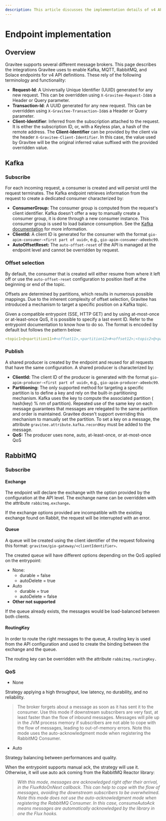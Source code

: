 ```yaml
---
description: This article discusses the implementation details of v4 API endpoints
---
```


# Endpoint implementation

## Overview

Gravitee supports several different message brokers. This page describes the integrations Gravitee uses to enable Kafka, MQTT, RabbitMQ, and Solace endpoints for v4 API definitions. These rely of the following terminology and functionality:

* **Request-Id**: A Universally Unique Identifier (UUID) generated for any new request. This can be overridden using `X-Gravitee-Request-Id`as a Header or Query parameter.
* **Transaction-Id**: A UUID generated for any new request. This can be overridden using `X-Gravitee-Transaction-Id`as a Header or Query parameter.
* **Client-Identifier**: Inferred from the subscription attached to the request. It is either the subscription ID, or, with a Keyless plan, a hash of the remote address. The **Client-Identifier** can be provided by the client via the header `X-Gravitee-Client-Identifier`. In this case, the value used by Gravitee will be the original inferred value suffixed with the provided overridden value.

## Kafka

### Subscribe

For each incoming request, a consumer is created and will persist until the request terminates. The Kafka endpoint retrieves information from the request to create a dedicated consumer characterized by:

* **ConsumerGroup:** The consumer group is computed from the request's client identifier. Kafka doesn't offer a way to manually create a consumer group, it is done through a new consumer instance. This consumer group is used to load balance consumption. See the [Kafka documentation](https://docs.confluent.io/platform/current/clients/consumer.html#concepts) for more information.
* **ClientId:** A client ID is generated for the consumer with the format `gio-apim-consumer-<first part of uuid>`, e.g., `gio-apim-consumer-a0eebc99`.
* **AutoOffsetReset:** The `auto-offset-reset` of the API is managed at the endpoint level and cannot be overridden by request.

### Offset selection

By default, the consumer that is created will either resume from where it left off or use the `auto-offset-reset` configuration to position itself at the beginning or end of the topic.&#x20;

Offsets are determined by partitions, which results in numerous possible mappings. Due to the inherent complexity of offset selection, Gravitee has introduced a mechanism to target a specific position on a Kafka topic.&#x20;

Given a compatible entrypoint (SSE, HTTP GET) and by using at-most-once or at-least-once QoS, it is possible to specify a last event ID. Refer to the entrypoint documentation to know how to do so. The format is encoded by default but follows the pattern below:

```yaml
<topic1>@<partition11>#<offset11>,<partition12>#<offset12>;<topic2>@<partition21>#<offset21>,<partition22>#<offset22>...
```

### Publish

A shared producer is created by the endpoint and reused for all requests that have the same configuration. A shared producer is characterized by:

* **ClientId:** The client ID of the producer is generated with the format `gio-apim-producer-<first part of uuid>`, e.g., `gio-apim-producer-a0eebc99`.
* **Partitioning:** The only supported method for targeting a specific partition is to define a key and rely on the built-in partitioning mechanism. Kafka uses the key to compute the associated partition ( hash(key) % nm of partition). Repeated use of the same key on each message guarantees that messages are relegated to the same partition and order is maintained. Gravitee doesn't support overriding this mechanism to manually set the partition. To set a key on a message, the attribute `gravitee.attribute.kafka.recordKey` must be added to the message.
* **QoS:** The producer uses none, auto, at-least-once, or at-most-once QoS

## RabbitMQ

### Subscribe

#### Exchange

The endpoint will declare the exchange with the option provided by the configuration at the API level. The exchange name can be overridden with the attribute `rabbitmq.exchange`**.**

If the exchange options provided are incompatible with the existing exchange found on Rabbit, the request will be interrupted with an error.

#### Queue

A queue will be created using the client identifier of the request following this format: `gravitee/gio-gateway/<clientIdentifier>`**.**

The created queue will have different options depending on the QoS applied on the entrypoint:

* None:
  * durable = false
  * autoDelete = true
* Auto
  * durable = true
  * autoDelete = false
* **Other not supported**

If the queue already exists, the messages would be load-balanced between both clients.

#### RoutingKey

In order to route the right messages to the queue, A routing key is used from the API configuration and used to create the binding between the exchange and the queue.

The routing key can be overridden with the attribute `rabbitmq.routingKey.`

### QoS

* None

Strategy applying a high throughput, low latency, no durability, and no reliability.

> The broker forgets about a message as soon as it has sent it to the consumer. Use this mode if downstream subscribers are very fast, at least faster than the flow of inbound messages. Messages will pile up in the JVM process memory if subscribers are not able to cope with the flow of messages, leading to out-of-memory errors. Note this mode uses the auto-acknowledgment mode when registering the RabbitMQ Consumer.

* Auto

Strategy balancing between performances and quality.

When the entrypoint supports manual ack, the strategy will use it. Otherwise, it will use auto ack coming from the RabbitMQ Reactor library:

> _With this mode, messages are acknowledged right after their arrival, in the Flux#doOnNext callback. This can help to cope with the flow of messages, avoiding the downstream subscribers to be overwhelmed. Note this mode does not use the auto-acknowledgment mode when registering the RabbitMQ Consumer. In this case, consumeAutoAck means messages are automatically acknowledged by the library in one the Flux hooks._
